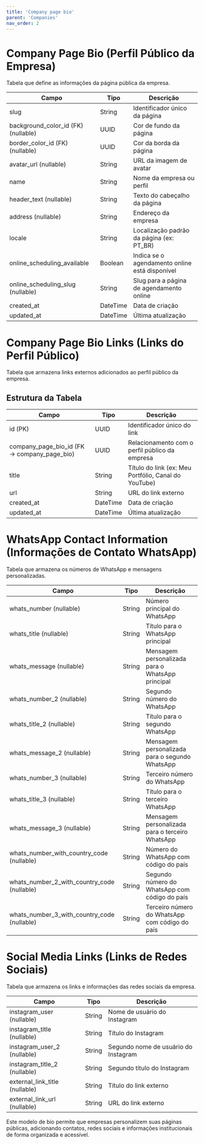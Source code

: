 ```yaml
---
title: 'Company page bio'
parent: 'Companies'
nav_order: 2
---
```


# Company Page Bio (Perfil Público da Empresa)

Tabela que define as informações da página pública da empresa.

| Campo                              | Tipo      | Descrição |
|-----------------------------------|----------|-----------|
| slug                              | String   | Identificador único da página |
| background_color_id (FK) (nullable) | UUID    | Cor de fundo da página |
| border_color_id (FK) (nullable)  | UUID    | Cor da borda da página |
| avatar_url (nullable)             | String   | URL da imagem de avatar |
| name                              | String   | Nome da empresa ou perfil |
| header_text (nullable)            | String   | Texto do cabeçalho da página |
| address (nullable)                | String   | Endereço da empresa |
| locale                            | String   | Localização padrão da página (ex: PT_BR) |
| online_scheduling_available       | Boolean  | Indica se o agendamento online está disponível |
| online_scheduling_slug (nullable) | String   | Slug para a página de agendamento online |
| created_at                        | DateTime | Data de criação |
| updated_at                        | DateTime | Última atualização |


# Company Page Bio Links (Links do Perfil Público)

Tabela que armazena links externos adicionados ao perfil público da empresa.

## Estrutura da Tabela

| Campo                    | Tipo      | Descrição |
|--------------------------|----------|-----------|
| id (PK)                 | UUID     | Identificador único do link |
| company_page_bio_id (FK → company_page_bio) | UUID | Relacionamento com o perfil público da empresa |
| title                   | String   | Título do link (ex: Meu Portfólio, Canal do YouTube) |
| url                     | String   | URL do link externo |
| created_at              | DateTime | Data de criação |
| updated_at              | DateTime | Última atualização |



# WhatsApp Contact Information (Informações de Contato WhatsApp)

Tabela que armazena os números de WhatsApp e mensagens personalizadas.

| Campo                                  | Tipo      | Descrição |
|---------------------------------------|----------|-----------|
| whats_number (nullable)               | String   | Número principal do WhatsApp |
| whats_title (nullable)                 | String   | Título para o WhatsApp principal |
| whats_message (nullable)               | String   | Mensagem personalizada para o WhatsApp principal |
| whats_number_2 (nullable)              | String   | Segundo número do WhatsApp |
| whats_title_2 (nullable)               | String   | Título para o segundo WhatsApp |
| whats_message_2 (nullable)             | String   | Mensagem personalizada para o segundo WhatsApp |
| whats_number_3 (nullable)              | String   | Terceiro número do WhatsApp |
| whats_title_3 (nullable)               | String   | Título para o terceiro WhatsApp |
| whats_message_3 (nullable)             | String   | Mensagem personalizada para o terceiro WhatsApp |
| whats_number_with_country_code (nullable) | String | Número do WhatsApp com código do país |
| whats_number_2_with_country_code (nullable) | String | Segundo número do WhatsApp com código do país |
| whats_number_3_with_country_code (nullable) | String | Terceiro número do WhatsApp com código do país |



# Social Media Links (Links de Redes Sociais)

Tabela que armazena os links e informações das redes sociais da empresa.

| Campo                      | Tipo      | Descrição |
|---------------------------|----------|-----------|
| instagram_user (nullable)  | String   | Nome de usuário do Instagram |
| instagram_title (nullable) | String   | Título do Instagram |
| instagram_user_2 (nullable) | String  | Segundo nome de usuário do Instagram |
| instagram_title_2 (nullable) | String | Segundo título do Instagram |
| external_link_title (nullable) | String | Título do link externo |
| external_link_url (nullable)   | String | URL do link externo |


Este modelo de bio permite que empresas personalizem suas páginas públicas, adicionando contatos, redes sociais e informações institucionais de forma organizada e acessível.
